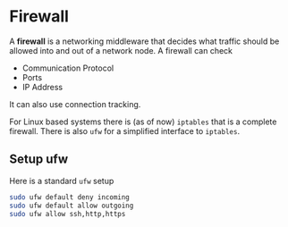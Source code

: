 # Firewall

A **firewall** is a networking middleware that decides what traffic should be
allowed into and out of a network node. A firewall can check

- Communication Protocol
- Ports
- IP Address

It can also use connection tracking.

For Linux based systems there is (as of now) `iptables` that is a complete
firewall. There is also `ufw` for a simplified interface to `iptables`.

## Setup ufw

Here is a standard `ufw` setup

```sh
sudo ufw default deny incoming
sudo ufw default allow outgoing
sudo ufw allow ssh,http,https
```

